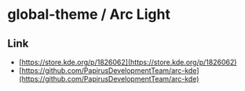 

# global-theme / Arc Light


## Link

* [https://store.kde.org/p/1826062](https://store.kde.org/p/1826062)
* [https://github.com/PapirusDevelopmentTeam/arc-kde](https://github.com/PapirusDevelopmentTeam/arc-kde)
